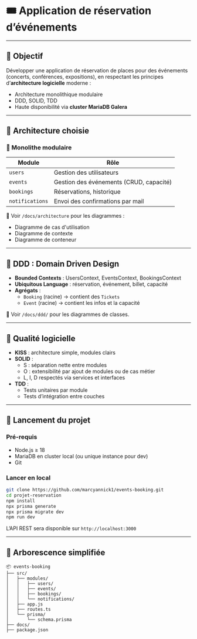# 🎟️ Application de réservation d’événements

---

## 📌 Objectif

Développer une application de réservation de places pour des événements (concerts, conférences, expositions), en
respectant les principes d’**architecture logicielle** moderne :

- Architecture monolithique modulaire
- DDD, SOLID, TDD
- Haute disponibilité via **cluster MariaDB Galera**

---

## 🧱 Architecture choisie

### 🧩 Monolithe modulaire

| Module          | Rôle                                    |
|-----------------|-----------------------------------------|
| `users`         | Gestion des utilisateurs                |
| `events`        | Gestion des événements (CRUD, capacité) |
| `bookings`      | Réservations, historique                |
| `notifications` | Envoi des confirmations par mail        |

📂 Voir `/docs/architecture` pour les diagrammes :

- Diagramme de cas d'utilisation
- Diagramme de contexte
- Diagramme de conteneur

---

## 🧠 DDD : Domain Driven Design

- **Bounded Contexts** : UsersContext, EventsContext, BookingsContext
- **Ubiquitous Language** : réservation, événement, billet, capacité
- **Agrégats** :
    - `Booking` (racine) → contient des `Tickets`
    - `Event` (racine) → contient les infos et la capacité

📎 Voir `/docs/ddd/` pour les diagrammes de classes.

---

## 🧪 Qualité logicielle

- **KISS** : architecture simple, modules clairs
- **SOLID** :
    - S : séparation nette entre modules
    - O : extensibilité par ajout de modules ou de cas métier
    - L, I, D respectés via services et interfaces
- **TDD** :
    - Tests unitaires par module
    - Tests d’intégration entre couches

---

## 🚀 Lancement du projet

### Pré-requis

- Node.js ≥ 18
- MariaDB en cluster local (ou unique instance pour dev)
- Git

### Lancer en local

```bash
git clone https://github.com/marcyannick1/events-booking.git
cd projet-reservation
npm install
npx prisma generate
npx prisma migrate dev
npm run dev
```

L’API REST sera disponible sur `http://localhost:3000`

---

## 📁 Arborescence simplifiée

```
📦 events-booking
├── src/
│   ├── modules/
│   │   ├── users/
│   │   ├── events/
│   │   ├── bookings/
│   │   └── notifications/
│   ├── app.js
│   ├── routes.ts
│   └── prisma/
│       └── schema.prisma
├── docs/
├── package.json
```